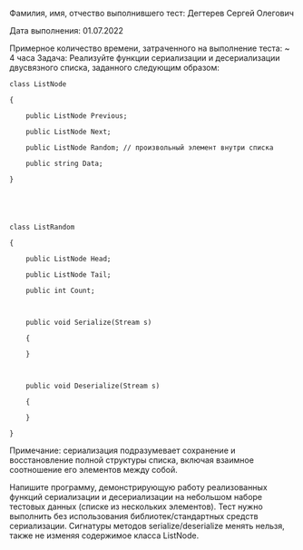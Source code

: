 Фамилия, имя, отчество выполнившего тест: Дегтерев Сергей Олегович

Дата выполнения: 01.07.2022

Примерное количество времени, затраченного на выполнение теста: ~ 4 часа
Задача:
Реализуйте функции сериализации и десериализации двусвязного списка, заданного следующим образом:

    class ListNode

    {

        public ListNode Previous;

        public ListNode Next;

        public ListNode Random; // произвольный элемент внутри списка

        public string Data;

    }

 

 

    class ListRandom

    {

        public ListNode Head;

        public ListNode Tail;

        public int Count;

 

        public void Serialize(Stream s)

        {

        }

 

        public void Deserialize(Stream s)

        {

        }

    }

 

Примечание: сериализация подразумевает сохранение и восстановление полной структуры списка, включая взаимное соотношение его элементов между собой.

Напишите программу, демонстрирующую работу реализованных функций сериализации и десериализации на небольшом наборе тестовых данных (списке из нескольких элементов). Тест нужно выполнить без использования библиотек/стандартных средств сериализации. Сигнатуры методов serialize/deserialize менять нельзя, также не изменяя содержимое класса ListNode. 
